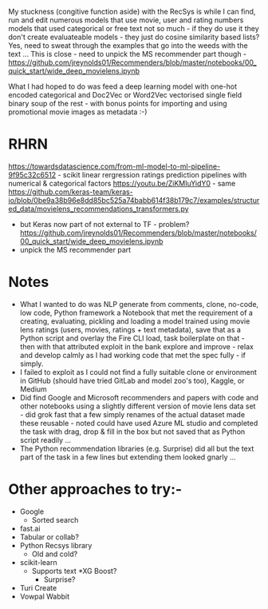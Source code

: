 My stuckness (congitive function aside) with the RecSys is while I can find, run and edit numerous models that use movie, user and rating numbers models that used categorical or free text not so much - if they do use it they don't create evaluateable models - they just do cosine similarity based lists?  
Yes, need to sweat through the examples that go into the weeds with the text ...
This is close - need to unpick the MS recommender part though - https://github.com/jreynolds01/Recommenders/blob/master/notebooks/00_quick_start/wide_deep_movielens.ipynb

What I had hoped to do was feed a deep learning model with one-hot encoded categorical and Doc2Vec or Word2Vec vectorised single field binary soup of the rest - with bonus points for importing and using promotional movie images as metadata :-)

# RHRN
https://towardsdatascience.com/from-ml-model-to-ml-pipeline-9f95c32c6512 - scikit linear rergression ratings prediction pipelines with numerical & categorical factors
https://youtu.be/ZiKMIuYidY0 - same
https://github.com/keras-team/keras-io/blob/0be9a38b96e8dd85bc525a74babb614f38b179c7/examples/structured_data/movielens_recommendations_transformers.py
- but Keras now part of not external to TF - problem?
https://github.com/jreynolds01/Recommenders/blob/master/notebooks/00_quick_start/wide_deep_movielens.ipynb
- unpick the MS recommender part

# Notes
* What I wanted to do was NLP generate from comments, clone,  no-code, low code, Python framework a Notebook that met the requirement of a creating, evaluating, pickling and loading a model trained using movie lens ratings (users, movies, ratings + text metadata), save that as a Python script and overlay the Fire CLI load, task boilerplate on that - then with that attributed exploit in the bank explore and improve - relax and develop calmly as I had working code that met the spec fully - if simply.
* I failed to exploit as I could not find a fully suitable clone or environment in GitHub (should have tried GitLab and model zoo's too), Kaggle, or Medium 
* Did find Google and Microsoft recommenders and papers with code and other notebooks using a slightly different version of movie lens data set - did grok fast that a few simply renames of the actual dataset made these reusable - noted could have used Azure ML studio and completed the task with drag, drop & fill in the box but not saved that as Python script readily ...
* The Python recommendation libraries (e.g. Surprise) did all but the text part of the task in a few lines but extending them looked gnarly …

# Other approaches to try:-
* Google
  * Sorted search
* fast.ai
 * Tabular or collab?
* Python Recsys library
  * Old and cold?  
* scikit-learn
  * Supports text
	*XG Boost?
  	* Surprise?
* Turi Create
* Vowpal Wabbit 
